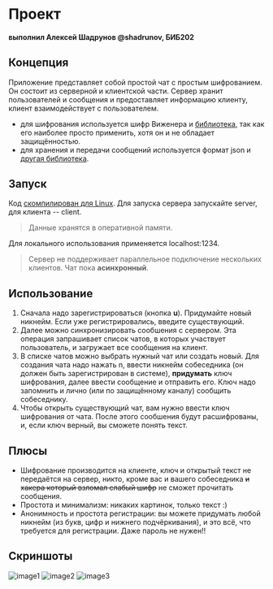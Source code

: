 # Проект
#### выполнил Алексей Шадрунов @shadrunov, БИБ202

## Концепция
Приложение представляет собой простой чат с простым шифрованием. Он состоит из серверной и клиентской части. Сервер хранит пользователей и сообщения и предоставляет информацию клиенту, клиент взаимодействует с пользователем. 

* для шифрования используется шифр Виженера и [библиотека](https://github.com/philipperemy/easy-encryption), так как его наиболее просто применить, хотя он и не обладает защищённостью.
* для хранения и передачи сообщений используется формат json и [другая библиотека](https://github.com/nlohmann/json).

## Запуск
Код [скомпилирован для Linux](https://github.com/shadrunov/anotherchat/releases/tag/v0.1). Для запуска сервера запускайте server, для клиента -- client. 
> Данные хранятся в оперативной памяти. 

Для локального использования применяется localhost:1234. 
> Сервер не поддерживает параллельное подключение нескольких клиентов. Чат пока **асинхронный**.

## Использование
1. Сначала надо зарегистрироваться (кнопка **u**). Придумайте новый никнейм. Если уже регистрировались, введите существующий.
1. Далее можно синхронизировать сообшения с сервером. Эта операция запрашивает список чатов, в которых участвует пользователь, и загружает все сообщения на клиент.
1. В списке чатов можно выбрать нужный чат или создать новый. Для создания чата надо нажать n, ввести никнейм собеседника (он должен быть зарегистрирован в системе), **придумать** ключ шифрования, далее ввести сообщение и отправить его. Ключ надо запомнить и лично (или по защищённому каналу) сообщить собеседнику.
1. Чтобы открыть существующий чат, вам нужно ввести ключ шифрования от чата. После этого сообшения будут расшифрованы, и, если ключ верный, вы сможете понять текст. 

## Плюсы
* Шифрование производится на клиенте, ключ и открытый текст не передаётся на сервер, никто, кроме вас и вашего собеседника ~~и хакера который взломал слабый шифр~~ не сможет прочитать сообщения.
* Простота и минимализм: никаких картинок, только текст :)
* Анонимность и простота регистрации: вы можете придумать любой никнейм (из букв, цифр и нижнего подчёркивания), и это всё, что требуется для регистрации. Даже пароль не нужен!!

## Скриншоты
![image1](https://i.ibb.co/P6V34VQ/Screenshot-from-2021-06-16-21-10-11.png)
![image2](https://i.ibb.co/wQhCDWP/Screenshot-from-2021-06-16-21-10-24.png)
![image3](https://i.ibb.co/DKDZpmx/Screenshot-from-2021-06-16-21-13-21.png)
